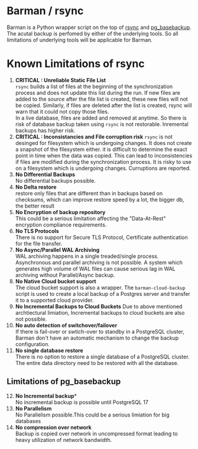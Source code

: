 # Barman / rsync
Barman is a Python wrapper script on the top of [rsync](https://en.wikipedia.org/wiki/Rsync) and [pg_basebackup](https://www.postgresql.org/docs/current/app-pgbasebackup.html).
The acutal backup is perfomed by either of the underlying tools. So all limitations of underlying tools will be applicable for Barman.

# Known Limitations of rsync
1. **CRITICAL : Unreliable Static File List**  
  `rsync` builds a list of files at the beginning of the synchronization process and does not update this list during the run. If new files are added to the source after the file list is created, these new files will not be copied. Similarly, if files are deleted after the list is created, rsync will warn that it could not copy those files.  
  In a live database, files are added and removed at anytime. So there is risk of database backup taken using `rsync` is not restorable.
  Inremental backups has higher risk.
2. **CRITICAL : Inconsistancies and File corruption risk**
  `rsync` is not desinged for filesystem which is undergoing changes. It does not create a snapshot of the filesystem either. it is difficult to determine the exact point in time when the data was copied. This can lead to inconsistencies if files are modified during the synchronization process. It is risky to use on a filesystem which is undergoing changes. Curruptions are reported.
3. **No Differential Backups**  
  No differential backups possible. 
4. **No Delta restore**  
  restore only files that are different than in backups based on checksums, which can improve restore speed by a lot, the bigger db, the better result
5. **No Encryption of backup repository**  
  This could be a serious limitation affecting the "Data-At-Rest" encryption compliance requirements.
6. **No TLS Protocols**  
  There is no support for Secure TLS Protocol, Certificate authentication for the file transfer.
7. **No Async/Parallel WAL Archiving**  
  WAL archiving happens in a single treaded/single process. Asynchronous and parallel archiving is not possible. A system which generates high volume of WAL files can cause serious lag in WAL archiving without Parallel/Async backup. 
8. **No Native Cloud bucket support**   
  The cloud bucket support is also a wrapper.
  The `barman-cloud-backup` script is used to create a local backup of a Postgres server and transfer it to a supported cloud provider.
9. **No Incremental Backups to Cloud Buckets**
  Due to above mentioned archtiectural limiation, Incremental backups to cloud buckets are also not possible.
10. **No auto detection of switchover/failover**  
  If there is fail-over or swtich-over to standby in a PostgreSQL cluster, Barman don't have an automatic mechanism to change the backup configuration.
11. **No single database restore**  
  There is no option to restore a single database of a PostgreSQL cluster. The entire data directory need to be restored with all the database.

## Limitations of pg_basebackup
12. **No Incremental backup***  
  No incremental backup is possible until PostgreSQL 17
13. **No Parallelism**  
  No Parallelism possible.This could be a serious limiation for big databases
14. **No compression over network**  
  Backup is copied over network in uncompressed format leading to heavy utilization of network bandwidth.